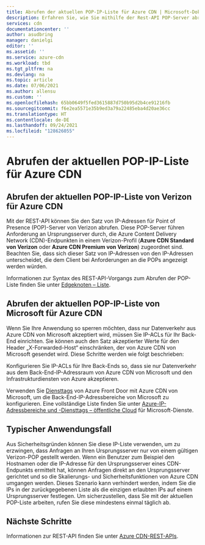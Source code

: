 ```yaml
---
title: Abrufen der aktuellen POP-IP-Liste für Azure CDN | Microsoft-Dokumentation
description: Erfahren Sie, wie Sie mithilfe der Rest-API POP-Server abrufen können. POP-Server nehmen Anforderungen an Ursprungsserver vor, die Azure Content Delivery Network-Endpunkten zugeordnet sind.
services: cdn
documentationcenter: ''
author: asudbring
manager: danielgi
editor: ''
ms.assetid: ''
ms.service: azure-cdn
ms.workload: tbd
ms.tgt_pltfrm: na
ms.devlang: na
ms.topic: article
ms.date: 07/06/2021
ms.author: allensu
ms.custom: ''
ms.openlocfilehash: 65bb0649f5fed3615887d750b95d2b4ce91216fb
ms.sourcegitcommit: f6e2ea5571e35b9ed3a79a22485eba4d20ae36cc
ms.translationtype: HT
ms.contentlocale: de-DE
ms.lasthandoff: 09/24/2021
ms.locfileid: "128626055"
---
```

# <a name="retrieve-the-current-pop-ip-list-for-azure-cdn"></a>Abrufen der aktuellen POP-IP-Liste für Azure CDN

## <a name="retrieve-the-current-verizon-pop-ip-list-for-azure-cdn"></a>Abrufen der aktuellen POP-IP-Liste von Verizon für Azure CDN

Mit der REST-API können Sie den Satz von IP-Adressen für Point of Presence (POP)-Server von Verizon abrufen. Diese POP-Server führen Anforderung an Ursprungsserver durch, die Azure Content Delivery Network (CDN)-Endpunkten in einem Verizon-Profil (**Azure CDN Standard von Verizon** oder **Azure CDN Premium von Verizon**) zugeordnet sind. Beachten Sie, dass sich dieser Satz von IP-Adressen von den IP-Adressen unterscheidet, die dem Client bei Anforderungen an die POPs angezeigt werden würden. 

Informationen zur Syntax des REST-API-Vorgangs zum Abrufen der POP-Liste finden Sie unter [Edgeknoten – Liste](/rest/api/cdn/edge-nodes/list).

## <a name="retrieve-the-current-microsoft-pop-ip-list-for-azure-cdn"></a>Abrufen der aktuellen POP-IP-Liste von Microsoft für Azure CDN

Wenn Sie Ihre Anwendung so sperren möchten, dass nur Datenverkehr aus Azure CDN von Microsoft akzeptiert wird, müssen Sie IP-ACLs für Ihr Back-End einrichten. Sie können auch den Satz akzeptierter Werte für den Header „X-Forwarded-Host“ einschränken, der von Azure CDN von Microsoft gesendet wird. Diese Schritte werden wie folgt beschrieben:

Konfigurieren Sie IP-ACLs für Ihre Back-Ends so, dass sie nur Datenverkehr aus dem Back-End-IP-Adressraum von Azure CDN von Microsoft und den Infrastrukturdiensten von Azure akzeptieren. 

Verwenden Sie [Diensttags](../virtual-network/service-tags-overview.md) von Azure Front Door mit Azure CDN von Microsoft, um die Back-End-IP-Adressbereiche von Microsoft zu konfigurieren. Eine vollständige Liste finden Sie unter [Azure-IP-Adressbereiche und -Diensttags – öffentliche Cloud](https://www.microsoft.com/en-us/download/details.aspx?id=56519) für Microsoft-Dienste.

## <a name="typical-use-case"></a>Typischer Anwendungsfall

Aus Sicherheitsgründen können Sie diese IP-Liste verwenden, um zu erzwingen, dass Anfragen an Ihren Ursprungsserver nur von einem gültigen Verizon-POP gestellt werden. Wenn ein Benutzer zum Beispiel den Hostnamen oder die IP-Adresse für den Ursprungsserver eines CDN-Endpunkts ermittelt hat, können Anfragen direkt an den Ursprungsserver gerichtet und so die Skalierungs- und Sicherheitsfunktionen von Azure CDN umgangen werden. Dieses Szenario kann verhindert werden, indem Sie die IPs in der zurückgegebenen Liste als die einzigen erlaubten IPs auf einem Ursprungsserver festlegen. Um sicherzustellen, dass Sie mit der aktuellen POP-Liste arbeiten, rufen Sie diese mindestens einmal täglich ab. 

## <a name="next-steps"></a>Nächste Schritte

Informationen zur REST-API finden Sie unter [Azure CDN-REST-APIs](/rest/api/cdn/).
